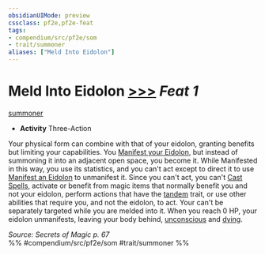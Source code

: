 ```yaml
---
obsidianUIMode: preview
cssclass: pf2e,pf2e-feat
tags:
- compendium/src/pf2e/som
- trait/summoner
aliases: ["Meld Into Eidolon"]
---
```

# Meld Into Eidolon  [>>>](rules/core-rulebook/chapter-9-playing-the-game.md#Actions "Three-Action") *Feat 1*  
[summoner](rules/traits/summoner-som.md "Summoner Class Trait")  

- **Activity** Three-Action

Your physical form can combine with that of your eidolon, granting benefits but limiting your capabilities. You [Manifest your Eidolon](rules/actions/manifest-eidolon-som.md), but instead of summoning it into an adjacent open space, you become it. While Manifested in this way, you use its statistics, and you can't act except to direct it to use [Manifest an Eidolon](rules/actions/manifest-eidolon-som.md) to unmanifest it. Since you can't act, you can't [Cast Spells](rules/actions/cast-a-spell.md), activate or benefit from magic items that normally benefit you and not your eidolon, perform actions that have the [tandem](rules/traits/tandem-som.md "Tandem Action & Ability Trait") trait, or use other abilities that require you, and not the eidolon, to act. Your can't be separately targeted while you are melded into it. When you reach 0 HP, your eidolon unmanifests, leaving your body behind, [unconscious](rules/conditions.md#Unconscious) and [dying](rules/conditions.md#Dying).

*Source: Secrets of Magic p. 67*  
%% #compendium/src/pf2e/som #trait/summoner %%